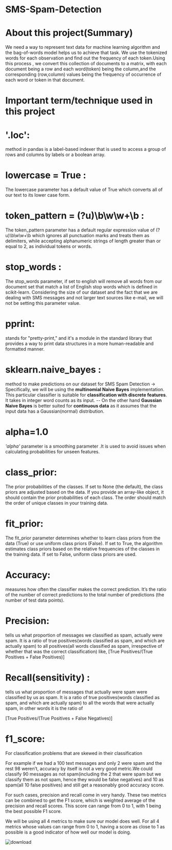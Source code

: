 # SMS-Spam-Detection 


# About this project(Summary)
We need a way to represent text data for machine learning algorithm and the bag-of-words model helps us to achieve that task. We use the tokenized words for each observation and find out the frequency of each token.Using this process  , we  convert this collection of documents to a matrix, with each document being a row and each word(token) being the column,and the corresponding (row,column) values being the frequency of occurrence of each word or token in that document.

# Important term/technique used in this project

# '.loc':
method in pandas is a label-based indexer that is used to access a group of rows and columns by labels or a boolean array. 

# lowercase = True :
The lowercase parameter has a default value of True which converts all of our text to its lower case form.

# token_pattern = (?u)\b\w\w+\b :
The token_pattern parameter has a default regular expression value of (?u)\b\w\w+\b which ignores all punctuation marks and treats them as delimiters, while accepting alphanumeric strings of length greater than or equal to 2, as individual tokens or words.

# stop_words :
The stop_words parameter, if set to english will remove all words from our document set that match a list of English stop words which is defined in scikit-learn.
Considering the size of our dataset and the fact that we are dealing with SMS messages and not larger text sources like e-mail, we will not be setting this parameter value.

 # pprint:
 stands for "pretty-print," and it's a module in the standard library that provides a way to print data structures in a more human-readable and formatted manner.

# sklearn.naive_bayes :
method to make predictions on our dataset for SMS Spam Detection
-> Specifically, we will be using the  **multinomial Naive Bayes** implementation. This particular classifier is suitable for **classification with discrete features**. It takes in integer word counts as its input.
-- On the other hand **Gaussian Naive Bayes** is better suited for **continuous data** as it assumes that the input data has a Gaussian(normal) distribution.
 
 # alpha=1.0
 *'alpha'* parameter is a smoothing parameter .It is used to avoid issues when calculating probabilities for unseen features.

 # class_prior:
 The prior probabilities of the classes. If set to None (the default), the class priors are adjusted based on the data. If you provide an array-like object, it should contain the prior probabilities of each class. The order should match the order of unique classes in your training data.

# fit_prior:
The fit_prior parameter determines whether to learn class priors from the data (True) or use uniform class priors (False). If set to True, the algorithm estimates class priors based on the relative frequencies of the classes in the training data. If set to False, uniform class priors are used.
 
# Accuracy:
measures how often the classifier makes the correct prediction. It’s the ratio of the number of correct predictions to the total number of predictions (the number of test data points).

# Precision:
tells us what proportion of messages we classified as spam, actually were spam. It is a ratio of true positives(words classified as spam, and which are actually spam) to all positives(all words classified as spam, irrespective of whether that was the correct classification) like, [True Positives/(True Positives + False Positives)]

# Recall(sensitivity) :
tells us what proportion of messages that actually were spam were classified by us as spam. It is a ratio of true positives(words classified as spam, and which are actually spam) to all the words that were actually spam, in other words it is the ratio of

[True Positives/(True Positives + False Negatives)]

# f1_score:
For classification problems that are skewed in their classification

For example if we had a 100 text messages and only 2 were spam and the rest 98 weren’t, accuracy by itself is not a very good metric.We could classify 90 messages as not spam(including the 2 that were spam but we classify them as not spam, hence they would be false negatives) and 10 as spam(all 10 false positives) and still get a reasonably good accuracy score.

For such cases, precision and recall come in very handy. These two metrics can be combined to get the F1 score, which is weighted average of the precision and recall scores. This score can range from 0 to 1, with 1 being the best possible F1 score.

We will be using all 4 metrics to make sure our model does well. For all 4 metrics whose values can range from 0 to 1, having a score as close to 1 as possible is a good indicator of how well our model is doing.







![download](https://github.com/Er-Yash/SMS-Spam-Detection/assets/68111412/2bad511e-a751-4d76-8de4-33abb6beeb5e)
